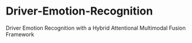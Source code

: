 # Driver-Emotion-Recognition
Driver Emotion Recognition with a Hybrid Attentional Multimodal Fusion Framework
